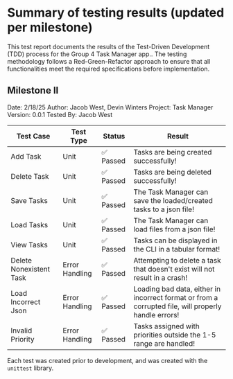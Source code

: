 # Summary of testing results (updated per milestone)

This test report documents the results of the Test-Driven Development (TDD) process for the Group 4 Task Manager app.. The testing methodology follows a Red-Green-Refactor approach to ensure that all functionalities meet the required specifications before implementation.

## Milestone II

Date: 2/18/25
Author: Jacob West, Devin Winters
Project: Task Manager
Version: 0.0.1
Tested By: Jacob West

| Test Case               | Test Type      | Status    | Result                                                                                              |
| ----------------------- | -------------- | --------- | --------------------------------------------------------------------------------------------------- |
| Add Task                | Unit           | ✅ Passed | Tasks are being created successfully!                                                               |
| Delete Task             | Unit           | ✅ Passed | Tasks are being deleted successfully!                                                               |
| Save Tasks              | Unit           | ✅ Passed | The Task Manager can save the loaded/created tasks to a json file!                                  |
| Load Tasks              | Unit           | ✅ Passed | The Task Manager can load files from a json file!                                                   |
| View Tasks              | Unit           | ✅ Passed | Tasks can be displayed in the CLI in a tabular format!                                              |
| Delete Nonexistent Task | Error Handling | ✅ Passed | Attempting to delete a task that doesn't exist will not result in a crash!                          |
| Load Incorrect Json     | Error Handling | ✅ Passed | Loading bad data, either in incorrect format or from a corrupted file, will properly handle errors! |
| Invalid Priority        | Error Handling | ✅ Passed | Tasks assigned with priorities outside the 1-5 range are handled!                                   |

Each test was created prior to development, and was created with the `unittest` library.
